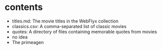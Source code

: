 # contents

- titles.md: The movie titles in the WebFlyx collection
- classics.csv: A comma-separated list of classic movies
- quotes: A directory of files containing memorable quotes from movies
- no idea
- The primeagen
